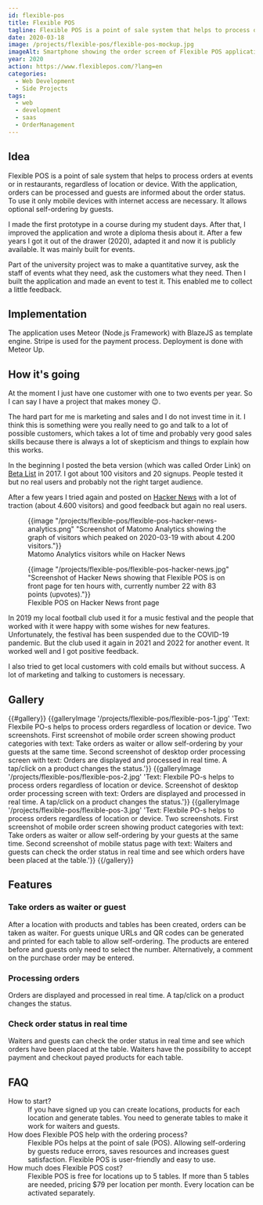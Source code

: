 ```yaml
---
id: flexible-pos
title: Flexible POS
tagline: Flexible POS is a point of sale system that helps to process orders regardless of location or device. Take orders as waiter or allow self-ordering by your guests at the same time.
date: 2020-03-18
image: /projects/flexible-pos/flexible-pos-mockup.jpg
imageAlt: Smartphone showing the order screen of Flexible POS application.
year: 2020
action: https://www.flexiblepos.com/?lang=en
categories:
  - Web Development
  - Side Projects
tags:
  - web
  - development
  - saas
  - OrderManagement
---
```


## Idea

Flexible POS is a point of sale system that helps to process orders at events or in restaurants, regardless of location or device. With the application, orders can be processed and guests are informed about the order status. To use it only mobile devices with internet access are necessary. It allows optional self-ordering by guests.

I made the first prototype in a course during my student days. After that, I improved the application and wrote a diploma thesis about it.
After a few years I got it out of the drawer (2020), adapted it and now it is publicly available. It was mainly built for events.

Part of the university project was to make a quantitative survey, ask the staff of events what they need, ask the customers what they need. Then I built the application and made an event to test it. This enabled me to collect a little feedback.

## Implementation

The application uses Meteor (Node.js Framework) with BlazeJS as template engine. Stripe is used for the payment process.
Deployment is done with Meteor Up.

## How it's going

At the moment I just have one customer with one to two events per year. So I can say I have a project that makes money 😉. 

The hard part for me is marketing and sales and I do not invest time in it. I think this is something were you really need to go and talk to a lot of possible customers, which takes a lot of time and probably very good sales skills because there is always a lot of skepticism and things to explain how this works.

In the beginning I posted the beta version (which was called Order Link) on [Beta List](https://betalist.com/startups/order-link) in 2017. I got about 100 visitors and 20 signups. People tested it but no real users and probably not the right target audience.

After a few years I tried again and posted on [Hacker News](https://news.ycombinator.com/item?id=22615569) with a lot of traction (about 4.600 visitors) and good feedback but again no real users.

<hbs>
  <figure>
    {{image "/projects/flexible-pos/flexible-pos-hacker-news-analytics.png" "Screenshot of Matomo Analytics showing the graph of visitors which peaked on 2020-03-19 with about 4.200 visitors."}}
    <figcaption>Matomo Analytics visitors while on Hacker News</figcaption>
  </figure>
</hbs>

<hbs>
  <figure>
    {{image "/projects/flexible-pos/flexible-pos-hacker-news.jpg" "Screenshot of Hacker News showing that Flexible POS is on front page for ten hours with, currently number 22 with 83 points (upvotes)."}}
    <figcaption>Flexible POS on Hacker News front page</figcaption>
  </figure>
</hbs>

In 2019 my local football club used it for a music festival and the people that worked with it were happy with some wishes for new features. Unfortunately, the festival has been suspended due to the COVID-19 pandemic. But the club used it again in 2021 and 2022 for another event. It worked well and I got positive feedback.

I also tried to get local customers with cold emails but without success.
A lot of marketing and talking to customers is necessary.

## Gallery

{{#gallery}}
  {{galleryImage '/projects/flexible-pos/flexible-pos-1.jpg' 'Text: Flexbile PO-s helps to process orders regardless of location or device. Two screenshots. First screenshot of mobile order screen showing product categories with text: Take orders as waiter or allow self-ordering by your guests at the same time. Second screenshot of desktop order processing screen with text: Orders are displayed and processed in real time. A tap/click on a product changes the status.'}}
  {{galleryImage '/projects/flexible-pos/flexible-pos-2.jpg' 'Text: Flexbile PO-s helps to process orders regardless of location or device. Screenshot of desktop order processing screen with text: Orders are displayed and processed in real time. A tap/click on a product changes the status.'}}
  {{galleryImage '/projects/flexible-pos/flexible-pos-3.jpg' 'Text: Flexbile PO-s helps to process orders regardless of location or device. Two screenshots. First screenshot of mobile order screen showing product categories with text: Take orders as waiter or allow self-ordering by your guests at the same time. Second screenshot of mobile status page with text: Waiters and guests can check the order status in real time and see which orders have been placed at the table.'}}
{{/gallery}}

## Features

### Take orders as waiter or guest

After a location with products and tables has been created, orders can be taken as waiter. For guests unique URLs and QR codes can be generated and printed for each table to allow self-ordering. The products are entered before and guests only need to select the number. Alternatively, a comment on the purchase order may be entered.

### Processing orders

Orders are displayed and processed in real time. A tap/click on a product changes the status.

### Check order status in real time

Waiters and guests can check the order status in real time and see which orders have been placed at the table. Waiters have the possibility to accept payment and checkout payed products for each table.

## FAQ

<dl class="description-list-simple">
  <dt>How to start?</dt>
  <dd>If you have signed up you can create locations, products for each location and generate tables. You need to generate tables to make it work for waiters and guests.</dd>

  <dt>How does Flexible POS help with the ordering process?</dt>
  <dd>Flexible POs helps at the point of sale (POS). Allowing self-ordering by guests reduce errors, saves resources and increases guest satisfaction. Flexible POS is user-friendly and easy to use.</dd>

  <dt>How much does Flexible POS cost?</dt>
  <dd>Flexible POS is free for locations up to 5 tables. If more than 5 tables are needed, pricing $79 per location per month. Every location can be activated separately.</dd>
</dl>
